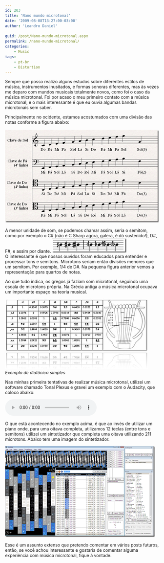 ```yaml
---
id: 203
title: 'Nano mundo microtonal'
date: '2009-08-08T13:27:00-03:00'
author: 'Leandro Daniel'

guid: /post/Nano-mundo-microtonal.aspx
permalink: /nano-mundo-microtonal/
categories:
    - Music
tags:
    - pt-br
    - Distortion
---
```


Sempre que posso realizo alguns estudos sobre diferentes estilos de música, instrumentos inusitados, e formas sonoras diferentes, mas às vezes me deparo com mundos musicais totalmente novos, como foi o caso da música microtonal. Foi por acaso o meu primeiro contato com a música microtonal, e o mais interessante é que eu ouvia algumas bandas microtonais sem saber.

Principalmente no ocidente, estamos acostumados com uma divisão das notas conforme a figura abaixo:   
[   
![Claves](/assets/pics/Claves_thumb.png "Claves")](/assets/pics/Claves.png)

A menor unidade de som, se podemos chamar assim, seria o semitom, como por exemplo o C# (não é C Sharp agora, galera, é dó sustenido!), D#, F#, e assim por diante. [![partituramicrotonal](/assets/pics/partituramicrotonal_thumb.jpg "partituramicrotonal")](/assets/pics/partituramicrotonal.jpg)   
O interessante é que nossos ouvidos foram educados para entender e processar tons e semitons. Microtons seriam então divisões menores que um semitom. Por exemplo, 1/4 de D#. Na pequena figura anterior vemos a representação para quartos de notas.

Ao que tudo indica, os gregos já faziam som microtonal, seguindo uma escala de microtons própria. Na Grécia antiga a música microtonal ocupava um importante espaço na teoria musical.

[![HGM](/assets/pics/HGM_thumb.jpg "HGM")](/assets/pics/HGM.jpg)*Exemplo de diatônica simples*

Nas minhas primeira tentativas de realizar música microtonal, utilizei um software chamado Tonal Plexus e gravei um exemplo com o Audacity, que coloco abaixo:

<audio controls src="/assets/audio/TonalPlexus_Teste01.mp3">
  Your browser does not support the audio tag.
</audio>


O que está acontecendo no exemplo acima, é que ao invés de utilizar um piano onde, para uma oitava completa, utilizamos 12 teclas (entre tons e semitons) utilizei um sintetizador que completa uma oitava utilizando 211 microtons. Abaixo tem uma imagem do sintetizador.

[![TonalPlexus](/assets/pics/TonalPlexus_thumb_1.png "TonalPlexus")](/assets/pics/TonalPlexus_3.png)

Esse é um assunto extenso que pretendo comentar em vários posts futuros, então, se você achou interessante e gostaria de comentar alguma experiência com música microtonal, fique à vontade.
